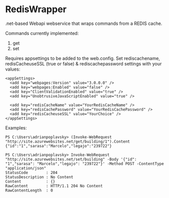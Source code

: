 # RedisWrapper
.net-based Webapi webservice that wraps commands from a REDIS cache.

Commands currently implemented:
<ol>
<li>get</li>
<li>set</li>
</ol>

Requires appsettings to be added to the web.config. Set rediscachename, redisCacheuseSSL (true or false) & rediscachepassword settings with your values:
```
<appSettings>
  <add key="webpages:Version" value="3.0.0.0" />
  <add key="webpages:Enabled" value="false" />
  <add key="ClientValidationEnabled" value="true" />
  <add key="UnobtrusiveJavaScriptEnabled" value="true" />

  <add key="redisCacheName" value="YourRedisCacheName" />
  <add key="redisCachePassword" value="YourRedisCachePassword" />
  <add key="redisCacheuseSSL" value="YourChoice" />
</appSettings>
```

Examples:
<pre><code>PS C:\Users\adrianpoplavsky> (Invoke-WebRequest "http://site.azurewebsites.net/get/building/1").Content
{"id":"1","sarasa":"Marcelo","legajo":"239722"}</code></pre>

<pre><code>PS C:\Users\adrianpoplavsky> Invoke-WebRequest "http://site.azurewebsites.net/set/building" -Body '{"id": "1","sarasa": "Marcelo","legajo": "239722"}' -Method POST -ContentType "application/json"
StatusCode        : 204
StatusDescription : No Content
Content           : {}
RawContent        : HTTP/1.1 204 No Content
RawContentLength  : 0
</code></pre>
